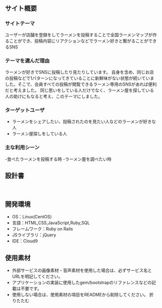 # <!--みんなのラーメン-->
​
## サイト概要
### サイトテーマ
<!--何を『目的』とし、どのような『分類』なのかを簡潔に書く-->
 ユーザーが店舗を登録をしてラーメンを投稿することで全国ラーメンマップが作ることができ、投稿内容にリアクションなどでラーメン好きと繋がることができるSNS
### テーマを選んだ理由
<!--なぜこのようなテーマにしたかを説明する-->
 ラーメンが好きでSNSに投稿したり見たりしています。
 自身を含め、同じお店の投稿などで1パターンになってきていることに新鮮味がない状態が続いていました。そこで、会員すべての投稿が閲覧できるラーメン専用のSNSがあれば便利だと考えました。
 同じ思いをしている人だけでなく、ラーメン屋を探している人の助けにもなると考え、このテーマにしました。

### ターゲットユーザ
<!--誰に使ってもらうかを具体的に記載する-->
- ラーメンをシェアしたい、投稿されたのを見たい人などのラーメンが好きな人
- ラーメン屋探しをしている人

### 主な利用シーン
<!--どのような時に使うのかの状況を記載すること-->
-​食べたラーメンを投稿する時
-​ラーメン屋を調べたい時

## 設計書
<!--テーマを設定・提出する時点では不要です-->
​
## 開発環境
- OS：Linux(CentOS)
- 言語：HTML,CSS,JavaScript,Ruby,SQL
- フレームワーク：Ruby on Rails
- JSライブラリ：jQuery
- IDE：Cloud9
​
## 使用素材
- 外部サービスの画像素材・音声素材を使用した場合は、必ずサービス名とURLを明記してください。
- アプリケーションの実装に使用したgem/bootstrapのリファレンスなどの記載は不要です。
- 使用しない場合は、使用素材の項目をREADMEから削除してください。
折りたたむ
